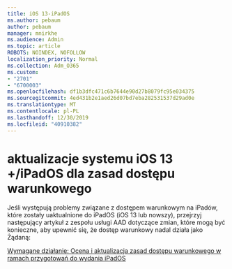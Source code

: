 ```yaml
---
title: iOS 13-iPadOS
ms.author: pebaum
author: pebaum
manager: mnirkhe
ms.audience: Admin
ms.topic: article
ROBOTS: NOINDEX, NOFOLLOW
localization_priority: Normal
ms.collection: Adm_O365
ms.custom:
- "2701"
- "6700003"
ms.openlocfilehash: df1b3dfc471c6b7644e90d27b8079fc95e034375
ms.sourcegitcommit: 4ed431b2e1aed26d07bd7eba282531537d29ad0e
ms.translationtype: MT
ms.contentlocale: pl-PL
ms.lasthandoff: 12/30/2019
ms.locfileid: "40910382"
---
```

# <a name="ios-13--ipados-updates-for-conditional-access-policy"></a>aktualizacje systemu iOS 13 +/iPadOS dla zasad dostępu warunkowego

Jeśli występują problemy związane z dostępem warunkowym na iPadów, które zostały uaktualnione do iPadOS (iOS 13 lub nowszy), przejrzyj następujący artykuł z zespołu usługi AAD dotyczące zmian, które mogą być konieczne, aby upewnić się, że dostęp warunkowy nadal działa jako Żądaną:

[Wymagane działanie: Ocena i aktualizacja zasad dostępu warunkowego w ramach przygotowań do wydania iPadOS](https://support.microsoft.com/help/4521038/action-required-update-conditional-access-policies-for-ipados)
